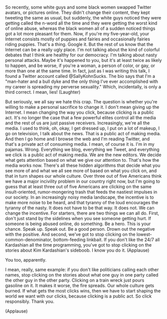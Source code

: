 
So recently,
some white guys and some black women
swapped Twitter avatars, or pictures online.
They didn&#39;t change their content,
they kept tweeting the same as usual,
but suddenly, the white guys noticed
they were getting called the n-word all the time
and they were getting the worst kind of online abuse,
whereas the black women all of a sudden
noticed things got a lot more pleasant for them.
Now, if you&#39;re my five-year-old,
your Internet consists mostly of puppies and fairies
and occasionally fairies riding puppies.
That&#39;s a thing. Google it.
But the rest of us know that the Internet
can be a really ugly place.
I&#39;m not talking about the kind of colorful debates
that I think are healthy for our democracy.
I&#39;m talking about nasty personal attacks.
Maybe it&#39;s happened to you, but it&#39;s at least
twice as likely to happen, and be worse,
if you&#39;re a woman, a person of color, or gay,
or more than one at the same time.
In fact, just as I was writing this talk,
I found a Twitter account called @SallyKohnSucks.
The bio says that I&#39;m a
&quot;man-hater and a bull dyke and the only
thing I&#39;ve ever accomplished with my career
is spreading my perverse sexuality.&quot;
Which, incidentally, is only a third correct.
I mean, lies! 
(Laughter)

But seriously, we all say we hate this crap.
The question is whether you&#39;re willing to make
a personal sacrifice to change it.
I don&#39;t mean giving up the Internet.
I mean changing the way you click,
because clicking is a public act.
It&#39;s no longer the case
that a few powerful elites control all the media
and the rest of us are just passive receivers.
Increasingly, we&#39;re all the media.
I used to think, oh, okay, I get dressed up,
I put on a lot of makeup,
I go on television, I talk about the news.
That is a public act of making media.
And then I go home and I browse the web
and I&#39;m reading Twitter,
and that&#39;s a private act of consuming media.
I mean, of course it is. I&#39;m in my pajamas.
Wrong.
Everything we blog, everything we Tweet,
and everything we click
is a public act of making media.
We are the new editors.
We decide what gets attention
based on what we give our attention to.
That&#39;s how the media works now.
There&#39;s all these hidden algorithms that decide
what you see more of and what we all see more of
based on what you click on,
and that in turn shapes our whole culture.
Over three out of five Americans think we have
a major incivility problem in our country right now,
but I&#39;m going to guess that at least three out of five
Americans are clicking on the same insult-oriented,
rumor-mongering trash that feeds
the nastiest impulses in our society.
In an increasingly noisy media landscape,
the incentive is to make more noise to be heard,
and that tyranny of the loud
encourages the tyranny of the nasty.
It does not have to be that way.
It does not.
We can change the incentive.
For starters, there are two things we can all do.
First, don&#39;t just stand by the sidelines
when you see someone getting hurt.
If someone is being abused online, do something.
Be a hero. This is your chance.
Speak up. Speak out. Be a good person.
Drown out the negative with the positive.
And second, we&#39;ve got to stop clicking
on the lowest-common-denominator, bottom-feeding
linkbait.
If you don&#39;t like the 24/7 all Kardashian
all the time programming,
you&#39;ve got to stop clicking on the stories
about Kim Kardashian&#39;s sideboob.
I know you do it. 
(Applause)

You too, apparently.

I mean, really, same example:
if you don&#39;t like politicians calling each other names,
stop clicking on the stories
about what one guy in one party called
the other guy in the other party.
Clicking on a train wreck just pours gasoline on it.
It makes it worse, the fire spreads.
Our whole culture gets burned.
If what gets the most clicks wins,
then we have to start shaping the world we want
with our clicks,
because clicking is a public act.
So click responsibly. Thank you.

(Applause)


